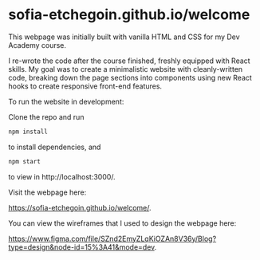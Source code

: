 # sofia-etchegoin.github.io/welcome

This webpage was initially built with vanilla HTML and CSS for my Dev Academy course.

I re-wrote the code after the course finished, freshly equipped with React skills. My goal was to create a minimalistic website with cleanly-written code, breaking down the page sections into components using new React hooks to create responsive front-end features.

To run the website in development:

Clone the repo and run

```sh
npm install
```

to install dependencies, and

```sh
npm start
```

to view in http://localhost:3000/.

Visit the webpage here:

https://sofia-etchegoin.github.io/welcome/.

You can view the wireframes that I used to design the webpage here:

https://www.figma.com/file/SZnd2EmyZLqKiOZAn8V36y/Blog?type=design&node-id=15%3A41&mode=dev.
